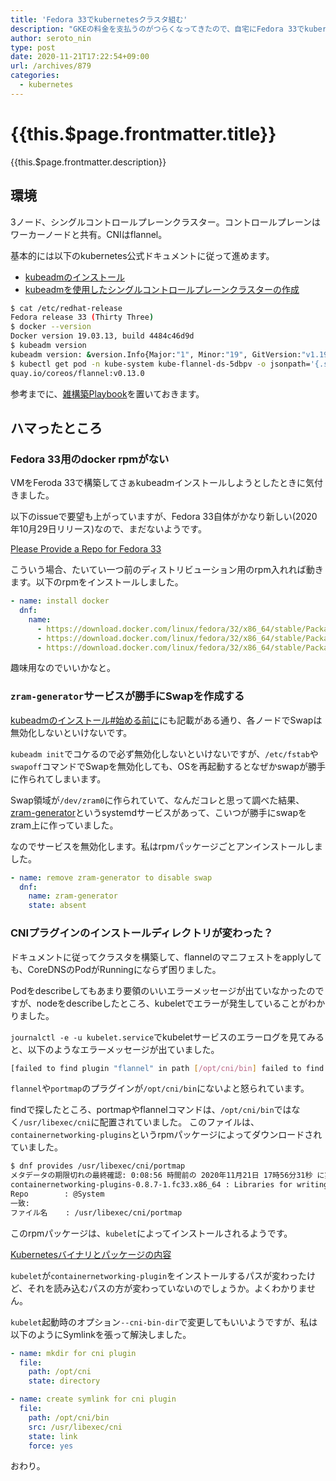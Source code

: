 ```yaml
---
title: 'Fedora 33でkubernetesクラスタ組む'
description: "GKEの料金を支払うのがつらくなってきたので、自宅にFedora 33でkubernetesクラスタを組んだときのメモ。"
author: seroto_nin
type: post
date: 2020-11-21T17:22:54+09:00
url: /archives/879
categories:
  - kubernetes
---
```


# {{this.$page.frontmatter.title}}

<Date/><ShowCategoriesOfPost/>

{{this.$page.frontmatter.description}}

<!--more-->

## 環境

3ノード、シングルコントロールプレーンクラスター。コントロールプレーンはワーカーノードと共有。CNIはflannel。

基本的には以下のkubernetes公式ドキュメントに従って進めます。
* [kubeadmのインストール](https://kubernetes.io/ja/docs/setup/production-environment/tools/kubeadm/install-kubeadm/)
* [kubeadmを使用したシングルコントロールプレーンクラスターの作成](https://kubernetes.io/ja/docs/setup/production-environment/tools/kubeadm/create-cluster-kubeadm/)

```sh
$ cat /etc/redhat-release
Fedora release 33 (Thirty Three)
$ docker --version
Docker version 19.03.13, build 4484c46d9d
$ kubeadm version
kubeadm version: &version.Info{Major:"1", Minor:"19", GitVersion:"v1.19.3", GitCommit:"1e11e4a2108024935ecfcb2912226cedeafd99df", GitTreeState:"clean", BuildDate:"2020-10-14T12:47:53Z", GoVersion:"go1.15.2", Compiler:"gc", Platform:"linux/amd64"}
$ kubectl get pod -n kube-system kube-flannel-ds-5dbpv -o jsonpath='{.status.containerStatuses[0].image}'
quay.io/coreos/flannel:v0.13.0
```

参考までに、[雑構築Playbook](https://github.com/uda-cha/playbooks/blob/master/k8s.yml)を置いておきます。

## ハマったところ

### Fedora 33用のdocker rpmがない

VMをFeroda 33で構築してさぁkubeadmインストールしようとしたときに気付きました。

以下のissueで要望も上がっていますが、Fedora 33自体がかなり新しい(2020年10月29日リリース)なので、まだないようです。

[Please Provide a Repo for Fedora 33](https://github.com/docker/for-linux/issues/1114)

こういう場合、たいてい一つ前のディストリビューション用のrpm入れれば動きます。以下のrpmをインストールしました。

```yml
- name: install docker
  dnf:
    name:
      - https://download.docker.com/linux/fedora/32/x86_64/stable/Packages/containerd.io-1.3.7-3.1.fc32.x86_64.rpm
      - https://download.docker.com/linux/fedora/32/x86_64/stable/Packages/docker-ce-19.03.13-3.fc32.x86_64.rpm
      - https://download.docker.com/linux/fedora/32/x86_64/stable/Packages/docker-ce-cli-19.03.13-3.fc32.x86_64.rpm
```

趣味用なのでいいかなと。

### `zram-generator`サービスが勝手にSwapを作成する

[kubeadmのインストール#始める前に](https://kubernetes.io/ja/docs/setup/production-environment/tools/kubeadm/install-kubeadm/#%E5%A7%8B%E3%82%81%E3%82%8B%E5%89%8D%E3%81%AB)にも記載がある通り、各ノードでSwapは無効化しないといけないです。

`kubeadm init`でコケるので必ず無効化しないといけないですが、`/etc/fstab`や`swapoff`コマンドでSwapを無効化しても、OSを再起動するとなぜかswapが勝手に作られてしまいます。

Swap領域が`/dev/zram0`に作られていて、なんだコレと思って調べた結果、[zram-generator](https://github.com/systemd/zram-generator)というsystemdサービスがあって、こいつが勝手にswapをzram上に作っていました。

なのでサービスを無効化します。私はrpmパッケージごとアンインストールしました。

```yml
- name: remove zram-generator to disable swap
  dnf:
    name: zram-generator
    state: absent
```

### CNIプラグインのインストールディレクトリが変わった？

ドキュメントに従ってクラスタを構築して、flannelのマニフェストをapplyしても、CoreDNSのPodがRunningにならず困りました。

Podをdescribeしてもあまり要領のいいエラーメッセージが出ていなかったのですが、nodeをdescribeしたところ、kubeletでエラーが発生していることがわかりました。

`journalctl -e -u kubelet.service`でkubeletサービスのエラーログを見てみると、以下のようなエラーメッセージが出ていました。

```sh
[failed to find plugin "flannel" in path [/opt/cni/bin] failed to find plugin "portmap" in path [/opt/cni/bin]
```

`flannel`や`portmap`のプラグインが`/opt/cni/bin`にないよと怒られています。

findで探したところ、portmapやflannelコマンドは、`/opt/cni/bin`ではなく`/usr/libexec/cni`に配置されていました。
このファイルは、`containernetworking-plugins`というrpmパッケージによってダウンロードされていました。

```sh
$ dnf provides /usr/libexec/cni/portmap
メタデータの期限切れの最終確認: 0:08:56 時間前の 2020年11月21日 17時56分31秒 に実施しました。
containernetworking-plugins-0.8.7-1.fc33.x86_64 : Libraries for writing CNI plugin
Repo        : @System
一致:
ファイル名    : /usr/libexec/cni/portmap
```

このrpmパッケージは、`kubelet`によってインストールされるようです。

[Kubernetesバイナリとパッケージの内容](https://kubernetes.io/ja/docs/setup/production-environment/tools/kubeadm/kubelet-integration/#kubernetes%E3%83%90%E3%82%A4%E3%83%8A%E3%83%AA%E3%81%A8%E3%83%91%E3%83%83%E3%82%B1%E3%83%BC%E3%82%B8%E3%81%AE%E5%86%85%E5%AE%B9)

`kubelet`が`containernetworking-plugin`をインストールするパスが変わったけど、それを読み込むパスの方が変わっていないのでしょうか。よくわかりません。

`kubelet`起動時のオプション`--cni-bin-dir`で変更してもいいようですが、私は以下のようにSymlinkを張って解決しました。

```yml
- name: mkdir for cni plugin
  file:
    path: /opt/cni
    state: directory

- name: create symlink for cni plugin
  file:
    path: /opt/cni/bin
    src: /usr/libexec/cni
    state: link
    force: yes
 ```

おわり。
